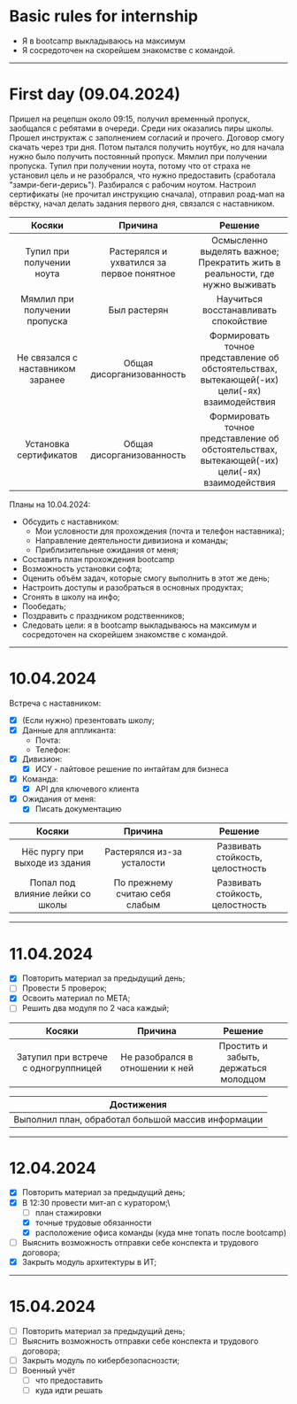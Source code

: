Basic rules for internship
=

- Я в bootcamp выкладываюсь на максимум
- Я сосредоточен на скорейшем знакомстве с командой.

---

First day (09.04.2024)
=

Пришел на рецепшн около 09:15, получил временный пропуск, заобщался с ребятами в очереди.
Среди них оказались пиры школы. Прошел инструктаж с заполнением согласий и прочего. Договор
смогу скачать через три дня. Потом пытался получить ноутбук, но для начала нужно было получить 
постоянный пропуск. Мямлил при получении пропуска. Тупил при получении ноута, потому что 
от страха не установил цель и не разобрался, что нужно предоставить (сработала "замри-беги-дерись").
Разбирался с рабочим ноутом. Настроил сертификаты (не прочитал инструкцию сначала), отправил роад-мап
на вёрстку, начал делать задания первого дня, связался с наставником.

|              Косяки               |                    Причина                     |                                              Решение                                               |
|:---------------------------------:|:----------------------------------------------:|:--------------------------------------------------------------------------------------------------:|
|     Тупил при получении ноута     | Растерялся и ухватился за <br/>первое понятное |         Осмысленно выделять важное; <br/>Прекратить жить в реальности, где нужно выживать          |
|   Мямлил при получении пропуска   |                  Был растерян                  |                               Научиться восстанавливать спокойствие                                |
| Не связался с наставником заранее |           Общая дисорганизованность            | Формировать точное представление об обстоятельствах, <br/>вытекающей(-их) цели(-ях) взаимодействия |
|      Установка сертификатов       |           Общая дисорганизованность            | Формировать точное представление об обстоятельствах, <br/>вытекающей(-их) цели(-ях) взаимодействия |                                                                                                    


Планы на 10.04.2024:
- Обсудить с наставником:
  - Мои условности для прохождения (почта и телефон наставника);
  - Направление деятельности дивизиона и команды;
  - Приблизительные ожидания от меня;
- Составить план прохождения bootcamp
- Возможность установки софта;
- Оценить объём задач, которые смогу выполнить в этот же день;
- Настроить доступы и разобраться в основных продуктах;
- Сгонять в школу на инфо;
- Пообедать;
- Поздравить с праздником родственников;
- Следовать цели: я в bootcamp выкладываюсь на максимум и сосредоточен на скорейшем знакомстве с командой.

---
10.04.2024
=

Встреча с наставником:

- [x] (Если нужно) презентовать школу;
- [x] Данные для аппликанта:
  - Почта:
  - Телефон:
- [x] Дивизион:
  - [x] ИСУ - лайтовое решение по интайтам для бизнеса
- [x] Команда:
  - [x] API для ключевого клиента
- [x] Ожидания от меня:
  - [x] Писать документацию

|              Косяки              |            Причина             |              Решение             |
|:--------------------------------:|:------------------------------:|:--------------------------------:|
|  Нёс пургу при выходе из здания  |   Растерялся из-за усталости   | Развивать стойкость, целостность |
| Попал под влияние лейки со школы | По прежнему считаю себя слабым | Развивать стойкость, целостность |

---

11.04.2024
=

- [x] Повторить материал за предыдущий день;
- [ ] Провести 5 проверок;
- [x] Освоить материал по META;
- [ ] Решить два модуля по 2 часа каждый;

|                Косяки                |             Причина             |                Решение                |
|:------------------------------------:|:-------------------------------:|:-------------------------------------:|
| Затупил при встрече с одногруппницей | Не разобрался в отношении к ней | Простить и забыть, держаться молодцом |

|                     Достижения                     |
|:--------------------------------------------------:|
| Выполнил план, обработал большой массив информации |

---

12.04.2024
=

- [x] Повторить материал за предыдущий день;
- [x] В 12:30 провести мит-ап с куратором;\
  - [ ] план стажировки
  - [x] точные трудовые обязанности
  - [x] расположение офиса команды (куда мне топать после bootcamp)
- [ ] Выяснить возможность отправки себе конспекта и трудового договора;
- [x] Закрыть модуль архитектуры в ИТ;

---

15.04.2024
=

- [ ] Повторить материал за предыдущий день;
- [ ] Выяснить возможность отправки себе конспекта и трудового договора;
- [ ] Закрыть модуль по кибербезопаснозсти;
- [ ] Военный учёт
  - [ ] что предоставить
  - [ ] куда идти решать
